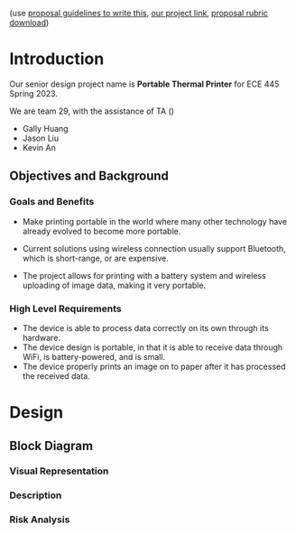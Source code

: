 (use [proposal guidelines to write this](https://courses.grainger.illinois.edu/ece445/lectures/Video/ProjectProposalSlides.pdf), [our project link](https://courses.engr.illinois.edu/ece445/pace/my-project.asp), [proposal rubric download](https://docs.google.com/document/d/131oiTYIWipWVZ5uxYgSXWuzB4SeM41vfHetalnSdHdE/export?format=pdf))
# Introduction

Our senior design project name is **Portable Thermal Printer** for ECE 445 Spring 2023.

We are team 29, with the assistance of TA (<!-- UNKNOWN NAME???? -->)
- Gally Huang
- Jason Liu
- Kevin An


## Objectives and Background

### Goals and Benefits
- Make printing portable in the world where many other technology have already evolved to become more portable. <!-- Goals -->

- Current solutions using wireless connection usually support Bluetooth, which is short-range, or are expensive. <!-- Features -->

- The project allows for printing with a battery system and wireless uploading of image data, making it very portable. <!-- Functions / Benefits -->

### High Level Requirements <!-- 2/3 sentences: max of 3 sentences -->

- The device is able to process data correctly on its own through its hardware.
- The device design is portable, in that it is able to receive data through WiFi, is battery-powered, and is small.
- The device properly prints an image on to paper after it has processed the received data.


# Design

## Block Diagram

### Visual Representation

### Description

### Risk Analysis
